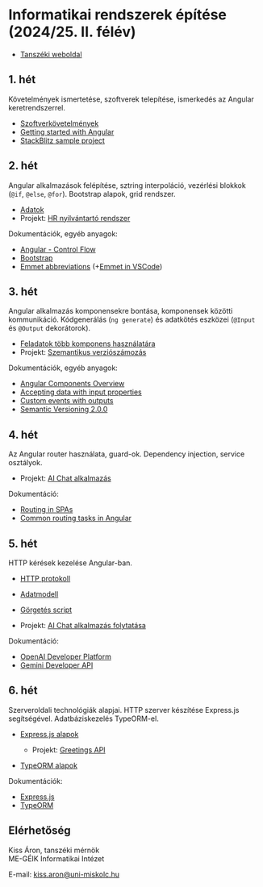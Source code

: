 # Informatikai rendszerek építése (2024/25. II. félév)

- [Tanszéki weboldal](https://edu.iit.uni-miskolc.hu/doku.php?id=tanszek:oktatas:informatikai_rendszerek_epitese:informatikai_rendszerek_epitese)

## 1. hét
Követelmények ismertetése, szoftverek telepítése, ismerkedés az Angular keretrendszerrel.
- [Szoftverkövetelmények](sw_requirements.md)
- [Getting started with Angular](https://angular.io/start)
- [StackBlitz sample project](https://angular.io/generated/live-examples/getting-started-v0/stackblitz.html)

## 2. hét
Angular alkalmazások felépítése, sztring interpoláció, vezérlési blokkok (`@if`, `@else`, `@for`). Bootstrap alapok, grid rendszer.

- [Adatok](https://github.com/aron123/infrend-2025/blob/main/_data/applicants.ts)
- Projekt: [HR nyilvántartó rendszer](https://github.com/aron123/infrend-2025/tree/main/hr-application)

Dokumentációk, egyéb anyagok:
- [Angular - Control Flow](https://angular.dev/guide/templates/control-flow)
- [Bootstrap](https://getbootstrap.com/docs)
- [Emmet abbreviations](https://docs.emmet.io/abbreviations/syntax/) (+[Emmet in VSCode](https://code.visualstudio.com/docs/editor/emmet))

## 3. hét
Angular alkalmazás komponensekre bontása, komponensek közötti kommunikáció. Kódgenerálás (`ng generate`) és adatkötés eszközei (`@Input` és `@Output` dekorátorok).

- [Feladatok több komponens használatára](component-interaction.md)
- Projekt: [Szemantikus verziószámozás](https://github.com/aron123/infrend-2025/tree/main/semver)

Dokumentációk, egyéb anyagok:
- [Angular Components Overview](https://angular.dev/guide/components)
- [Accepting data with input properties](https://angular.dev/guide/components/inputs)
- [Custom events with outputs](https://angular.dev/guide/components/outputs)
- [Semantic Versioning 2.0.0](https://semver.org/)

## 4. hét
Az Angular router használata, guard-ok. Dependency injection, service osztályok.

- Projekt: [AI Chat alkalmazás](https://github.com/aron123/infrend-2025/tree/main/ai-chat)

Dokumentáció:
- [Routing in SPAs](https://dev.to/marcomonsanto/routing-in-spas-173i)
- [Common routing tasks in Angular](https://angular.dev/guide/routing/common-router-tasks)

## 5. hét
HTTP kérések kezelése Angular-ban.

- [HTTP protokoll](http.md)

- [Adatmodell](https://github.com/aron123/infrend-2025/blob/main/_data/chat.models.ts)

- [Görgetés script](scrolling.md)

- Projekt: [AI Chat alkalmazás folytatása](https://github.com/aron123/infrend-2025/tree/main/ai-chat)

Dokumentáció:
- [OpenAI Developer Platform](https://platform.openai.com/docs/overview)
- [Gemini Developer API](https://ai.google.dev/)

## 6. hét
Szerveroldali technológiák alapjai. HTTP szerver készítése Express.js segítségével. Adatbáziskezelés TypeORM-el.

- [Express.js alapok](express.md)
    - Projekt: [Greetings API](https://github.com/aron123/infrend-2025/tree/main/backend)
    
- [TypeORM alapok](typeorm.md)

Dokumentációk:
- [Express.js](https://expressjs.com/)
- [TypeORM](https://typeorm.io/)

## Elérhetőség
Kiss Áron, tanszéki mérnök<br>
ME-GÉIK Informatikai Intézet

E-mail: kiss.aron@uni-miskolc.hu
